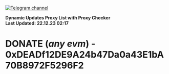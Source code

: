 [![Telegram channel](https://img.shields.io/endpoint?url=https://runkit.io/damiankrawczyk/telegram-badge/branches/master?url=https://t.me/n4z4v0d)](https://t.me/n4z4v0d) 

**Dynamic Updates Proxy List with Proxy Checker**  
**Last Updated: 22.12.23 02:17**

# DONATE (_any evm_) - 0xDEADf12DE9A24b47Da0a43E1bA70B8972F5296F2
